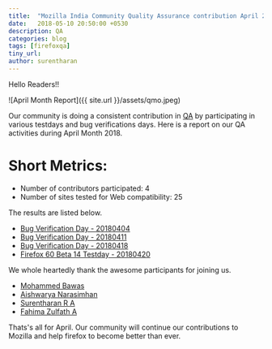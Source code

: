 ```yaml
---
title:  "Mozilla India Community Quality Assurance contribution April 2018"
date:   2018-05-10 20:50:00 +0530
description: QA
categories: blog
tags: [firefoxqa]
tiny_url:
author: surentharan
---
```


Hello Readers!!

![April Month Report]({{ site.url }}/assets/qmo.jpeg)

Our community is doing a consistent contribution in [QA](http://quality.mozilla.org/) by participating in various testdays and bug verifications days. Here is a report on our QA activities during April Month 2018.

Short Metrics:
=============
- Number of contributors participated: 4
- Number of sites tested for Web compatibility: 25


The results are listed below.

- [Bug Verification Day - 20180404](https://public.etherpad-mozilla.org/p/MozillaIN_QA_Bug_Verification_Day_20180404)
- [Bug Verification Day - 20180411](https://public.etherpad-mozilla.org/p/MozillaIN_QA_Bug_Verification_Day_20170411)
- [Bug Verification Day - 20180418](https://public.etherpad-mozilla.org/p/MozillaIN_QA_Bug_Verification_Day_20180418)
- [Firefox 60 Beta 14 Testday - 20180420](https://quality.mozilla.org/2018/04/firefox-devedition-60-beta-14-testday-results/)


We whole heartedly thank the awesome participants for joining us.

- [Mohammed Bawas](https://twitter.com/)
- [Aishwarya Narasimhan](https://twitter.com/AndalNarasimhan)
- [Surentharan R A](https://twitter.com/surentharan7)
- [Fahima Zulfath A](https://twitter.com/FahimaZulfath)


Thats's all for April. 
Our community will continue our contributions to Mozilla and help firefox to become better than ever.
